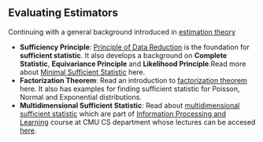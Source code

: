 ## Evaluating Estimators

Continuing with a general background introduced in [estimation theory](http://www.stat.columbia.edu/~liam/teaching/4107-fall05/notes3.pdf)


* **Sufficiency Principle**: [Principle of Data Reduction](http://www.math.ntu.edu.tw/~hchen/teaching/StatInference/notes/ch6.pdf) is the foundation for **sufficient statistic**. It also develops a background on **Complete Statistic**, **Equivariance Principle** and **Likelihood Principle**.Read more about [Minimal Sufficient Statistic](http://www.stat.cmu.edu/~larry/=stat705/Lecture5.pdf) here.
* **Factorization Theorem**: Read an introduction to [factorization theorem](https://onlinecourses.science.psu.edu/stat414/node/283) here. It also has examples for finding sufficient statistic for Poisson, Normal and Exponential distributions.
* **Multidimensional Sufficient Statistic**: Read about [multidimensional sufficient statistic](http://www.math.ntu.edu.tw/~hchen/teaching/StatInference/notes/ch6.pdf) which are part of [Information Processing and Learning](http://www.cs.cmu.edu/~aarti/Class/10704_Spring15/) course at CMU CS department whose lectures can be accesed [here](http://www.cs.cmu.edu/~aarti/Class/10704_Spring15/lecs.html). 
